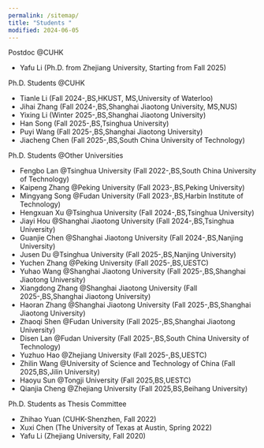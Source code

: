 ```yaml
---
permalink: /sitemap/
title: "Students "
modified: 2024-06-05
---
```

Postdoc @CUHK
* Yafu Li (Ph.D. from Zhejiang University, Starting from Fall 2025)

Ph.D. Students @CUHK
* Tianle Li (Fall 2024-,BS,HKUST, MS,University of Waterloo)
* Jihai Zhang (Fall 2024-,BS,Shanghai Jiaotong University, MS,NUS)
* Yixing Li (Winter 2025-,BS,Shanghai Jiaotong University)
* Han Song (Fall 2025-,BS,Tsinghua University)
* Puyi Wang (Fall 2025-,BS,Shanghai Jiaotong University)
* Jiacheng Chen (Fall 2025-,BS,South China University of Technology)

Ph.D. Students @Other Universities
* Fengbo Lan @Tsinghua University (Fall 2022-,BS,South China University of Technology)
* Kaipeng Zhang @Peking University (Fall 2023-,BS,Peking University)
* Mingyang Song @Fudan University (Fall 2023-,BS,Harbin Institute of Technology)
* Hengxuan Xu @Tsinghua University (Fall 2024-,BS,Tsinghua University)
* Jiayi Hou @Shanghai Jiaotong University (Fall 2024-,BS,Tsinghua University)
* Guanjie Chen @Shanghai Jiaotong University (Fall 2024-,BS,Nanjing University)
* Jusen Du @Tsinghua University (Fall 2025-,BS,Nanjing University)
* Yuchen Zhang @Peking University (Fall 2025-,BS,UESTC)
* Yuhao Wang @Shanghai Jiaotong University (Fall 2025-,BS,Shanghai Jiaotong University)
* Xiangdong Zhang @Shanghai Jiaotong University (Fall 2025-,BS,Shanghai Jiaotong University)
* Haoran Zhang @Shanghai Jiaotong University (Fall 2025-,BS,Shanghai Jiaotong University)
* Zhaoqi Shen @Fudan University (Fall 2025-,BS,Shanghai Jiaotong University)
* Disen Lan @Fudan University (Fall 2025-,BS,South China University of Technology)
* Yuzhuo Hao @Zhejiang University (Fall 2025-,BS,UESTC)
* Zhilin Wang @University of Science and Technology of China (Fall 2025,BS,Jilin University)
* Haoyu Sun @Tongji University (Fall 2025,BS,UESTC)
* Qianjia Cheng @Zhejiang University (Fall 2025,BS,Beihang University)

Ph.D. Students as Thesis Committee
* Zhihao Yuan (CUHK-Shenzhen, Fall 2022)
* Xuxi Chen (The University of Texas at Austin, Spring 2022)
* Yafu Li (Zhejiang University, Fall 2020)
